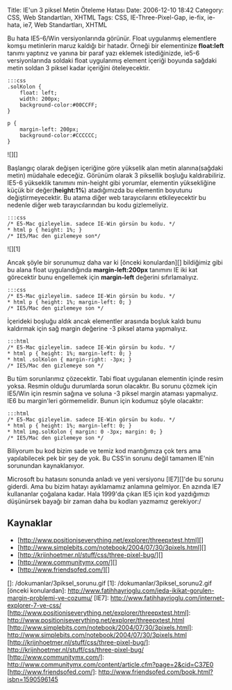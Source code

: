 Title: IE&#039;un 3 piksel Metin Öteleme Hatası
Date: 2006-12-10 18:42
Category: CSS, Web Standartları, XHTML
Tags: CSS, IE-Three-Pixel-Gap, ie-fix, ie-hata, ie7, Web Standartları, XHTML

Bu hata IE5-6/Win versiyonlarında görünür. Float uygulanmış elementlere
komşu metinlerin maruz kaldığı bir hatadır. Örneği bir elementinize
**float:left** tanımı yaptınız ve yanına bir paraf yazı eklemek
istediğinizde, ie5-6 versiyonlarında soldaki float uygulanmış element
içeriği boyunda sağdaki metin soldan 3 piksel kadar içeriğini
öteleyecektir. 

	:::css
	.solKolon { 
		float: left; 
		width: 200px;
		background-color:#00CCFF; 
	} 
	
	p { 
		margin-left: 200px;
		background-color:#CCCCCC; 
	} 


![][]

Başlangıç olarak değişen içeriğine göre yükselik alan metin
alanına(sağdaki metin) müdahale edeceğiz. Görünüm olarak 3 piksellik
boşluğu kaldırabiliriz. IE5-6 yükseklik tanımını min-height gibi
yorumlar, elementin yüksekliğine küçük bir değer(**height:1%**)
atadığımızda bu elementin boyutunu değiştirmeyecektir. Bu atama diğer
web tarayıcılarını etkileyecektir bu nedenle diğer web tarayıcılarından
bu kodu gizlemeliyiz.

	:::css
	/* E5-Mac gizleyelim. sadece IE-Win görsün bu kodu. */ 
	* html p { height: 1%; } 
	/* IE5/Mac den gizlemeye son*/ 

![][1]

Ancak şöyle bir sorunumuz daha var ki [önceki konulardan][] bildiğimiz
gibi bu alana float uygulandığında **margin-left:200px** tanımını IE iki
kat görecektir bunu engellemek için **margin-left** değerini
sıfırlamalıyız.

	:::css
	/* E5-Mac gizleyelim. sadece IE-Win görsün bu kodu. */ 
	* html p { height: 1%; margin-left: 0; } 
	/* IE5/Mac den gizlemeye son */ 

İçerideki boşluğu aldık ancak elementler arasında boşluk kaldı bunu
kaldırmak için sağ margin değerine -3 piksel atama yapmalıyız.

	:::html
	/* E5-Mac gizleyelim. sadece IE-Win görsün bu kodu. */ 
	* html p { height: 1%; margin-left: 0; } 
	* html .solKolon { margin-right: -3px; } 
	/* IE5/Mac den gizlemeye son */


Bu tüm sorunlarımız çözecektir. Tabi float uygulanan elementin içinde
resim yoksa. Resmin olduğu durumlarda sorun olacaktır. Bu sorunu çözmek
için IE5/Win için resmin sağına ve soluna -3 piksel margin ataması
yapmalıyız. IE6 bu margin'leri görmemelidir. Bunun için kodumuz şöyle
olacaktır:

	:::html
	/* E5-Mac gizleyelim. sadece IE-Win görsün bu kodu. */ 
	* html p { height: 1%; margin-left: 0; } 
	* html img.solKolon { margin: 0 -3px; margin: 0; } 
	/* IE5/Mac den gizlemeye son */ 

Biliyorum bu kod bizim sade ve temiz kod mantığımıza çok ters ama
yapılabilecek pek bir şey de yok. Bu CSS'in sorunu değil tamamen IE'nin
sorunundan kaynaklanıyor.

Microsoft bu hatasını sonunda anladı ve yeni versiyonu [IE7][]'de bu
sorunu giderdi. Ama bu bizim hatayı ayıklamamız anlamına gelmiyor. En
azında IE7 kullananlar çoğalana kadar. Hala 1999'da çıkan IE5 için kod
yazdığımızı düşünürsek bayağı bir zaman daha bu kodları yazmamız
gerekiyor:/

## Kaynaklar

-   [http://www.positioniseverything.net/explorer/threepxtest.html][]
-   [http://www.simplebits.com/notebook/2004/07/30/3pixels.html][]
-   [http://krijnhoetmer.nl/stuff/css/three-pixel-bug/][]
-   [http://www.communitymx.com/][]
-   [http://www.friendsofed.com/][]


  []: /dokumanlar/3piksel_sorunu.gif
  [1]: /dokumanlar/3piksel_sorunu2.gif
  [önceki konulardan]: http://www.fatihhayrioglu.com/ieda-ikikat-gorulen-margin-problemi-ve-cozumu/
  [IE7]: http://www.fatihhayrioglu.com/internet-explorer-7-ve-css/
  [http://www.positioniseverything.net/explorer/threepxtest.html]: http://www.positioniseverything.net/explorer/threepxtest.html
  [http://www.simplebits.com/notebook/2004/07/30/3pixels.html]: http://www.simplebits.com/notebook/2004/07/30/3pixels.html
  [http://krijnhoetmer.nl/stuff/css/three-pixel-bug/]: http://krijnhoetmer.nl/stuff/css/three-pixel-bug/
  [http://www.communitymx.com/]: http://www.communitymx.com/content/article.cfm?page=2&cid=C37E0
  [http://www.friendsofed.com/]: http://www.friendsofed.com/book.html?isbn=1590596145
